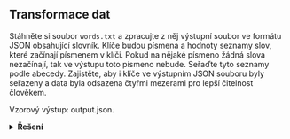 ## Transformace dat

Stáhněte si soubor `words.txt` a zpracujte z něj výstupní soubor ve formátu JSON obsahující slovník. Klíče budou písmena
a hodnoty seznamy slov, které začínají písmenem v klíči. Pokud na nějaké písmeno žádná slova nezačínají, tak ve výstupu
toto písmeno nebude. Seřaďte tyto seznamy podle abecedy. Zajistěte, aby i klíče ve výstupním JSON souboru byly seřazeny
a data byla odsazena čtyřmi mezerami pro lepší čitelnost člověkem.

Vzorový výstup: output.json.

<details>
<summary><b>Řešení</b></summary>


```python
import json

words = {}

with open('words.txt', encoding='utf-8') as file:
    for word in file:
        first_letter = word[0]
        if first_letter not in words:
            words[first_letter] = [word]
        words[first_letter].append(word)

for value in words.values():
    value.sort()

with open('output.json', 'w', encoding='utf-8') as out:
    json.dump(words, out, sort_keys=True, indent=4, ensure_ascii=False)
```

</details>
